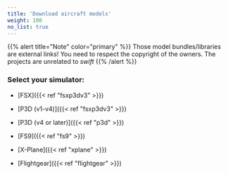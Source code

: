 ```yaml
---
title: 'Download aircraft models'
weight: 100
no_list: true
---
```


{{% alert title="Note" color="primary" %}}
Those model bundles/libraries are external links! You need to respect
the copyright of the owners. The projects are unrelated to *swift*
{{% /alert %}}

### Select your simulator:

- [FSX]({{< ref "fsxp3dv3" >}})

- [P3D (v1-v4)]({{< ref "fsxp3dv3" >}})

- [P3D (v4 or later)]({{< ref "p3d" >}})

- [FS9]({{< ref "fs9" >}})

- [X-Plane]({{< ref "xplane" >}})

- [Flightgear]({{< ref "flightgear" >}})